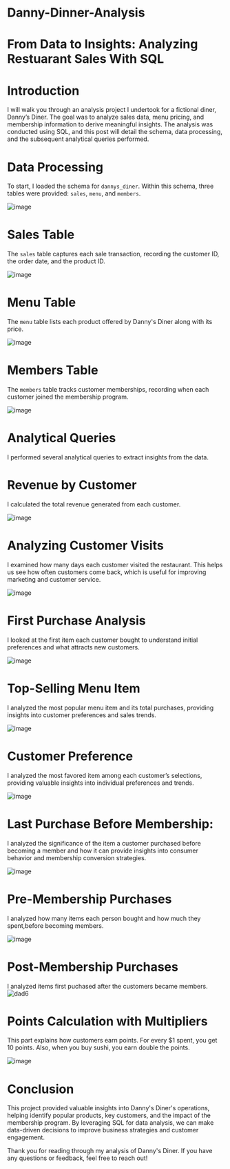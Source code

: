 # Danny-Dinner-Analysis
# From Data to Insights: Analyzing Restuarant Sales With SQL
# Introduction

I will walk you through an analysis project I undertook for a fictional diner, Danny’s Diner. The goal was to analyze sales data, menu pricing, and membership information to derive meaningful insights. The analysis was conducted using SQL, and this post will detail the schema, data processing, and the subsequent analytical queries performed.

# Data Processing

To start, I loaded the schema for `dannys_diner`. Within this schema, three tables were provided: `sales`, `menu`, and `members`.

![image](https://github.com/user-attachments/assets/51dded4e-66ab-436b-9f85-0a54da2a3bea)

# Sales Table

The `sales` table captures each sale transaction, recording the customer ID, the order date, and the product ID.

![image](https://github.com/user-attachments/assets/e86403a6-f567-44d7-9192-b16ea669bf69)

# Menu Table

The `menu` table lists each product offered by Danny's Diner along with its price.

![image](https://github.com/user-attachments/assets/d31e2ecd-1196-49f6-b021-de3433095356)

# Members Table

The `members` table tracks customer memberships, recording when each customer joined the membership program.

![image](https://github.com/user-attachments/assets/cb3001b9-4a9b-438f-b00c-85f06f7bc0ec)

# Analytical Queries

I performed several analytical queries to extract insights from the data.

# Revenue by Customer

I calculated the total revenue generated from each customer.

![image](https://github.com/user-attachments/assets/33420976-164a-484f-ae83-a8c0f9a89180)

# Analyzing Customer Visits

I examined how many days each customer visited the restaurant. This helps us see how often customers come back, which is useful for improving marketing and customer service.

![image](https://github.com/user-attachments/assets/353159ab-d14e-4e36-9080-bfeeaf8e598a)

# First Purchase Analysis

I looked at the first item each customer bought to understand initial preferences and what attracts new customers.

![image](https://github.com/user-attachments/assets/e6e9f481-014c-4373-bf33-9f040afb2930)

# Top-Selling Menu Item

I analyzed the most popular menu item and its total purchases, providing insights into customer preferences and sales trends.

![image](https://github.com/user-attachments/assets/4f3a412d-0467-4f05-bff4-6f6fc3ca212f)

# Customer Preference

I analyzed the most favored item among each customer’s selections, providing valuable insights into individual preferences and trends.

![image](https://github.com/user-attachments/assets/58b535f2-66e8-4e19-9f4e-1b1a1e215973)

# Last Purchase Before Membership:

I analyzed the significance of the item a customer purchased before becoming a member and how it can provide insights into consumer behavior and membership conversion strategies.

![image](https://github.com/user-attachments/assets/dc80be6a-6ea4-4a3f-b95c-a783dd8324a5)

# Pre-Membership Purchases

 I analyzed how many items each person bought and how much they spent,before becoming members.

![image](https://github.com/user-attachments/assets/2e7d845d-cd84-4870-9039-7309b97e1b64)

# Post-Membership Purchases
I analyzed items first puchased after the customers became members.
![dad6](https://github.com/user-attachments/assets/a27b9909-3d6b-42f8-bb21-b3682f87a018)


# Points Calculation with Multipliers

This part explains how customers earn points. For every $1 spent, you get 10 points. Also, when you buy sushi, you earn double the points.

![image](https://github.com/user-attachments/assets/be1c1004-7344-431f-bee3-3d39e73bbb02)

# Conclusion

This project provided valuable insights into Danny's Diner's operations, helping identify popular products, key customers, and the impact of the membership program. By leveraging SQL for data analysis, we can make data-driven decisions to improve business strategies and customer engagement.

Thank you for reading through my analysis of Danny's Diner.
If you have any questions or feedback, feel free to reach out!







